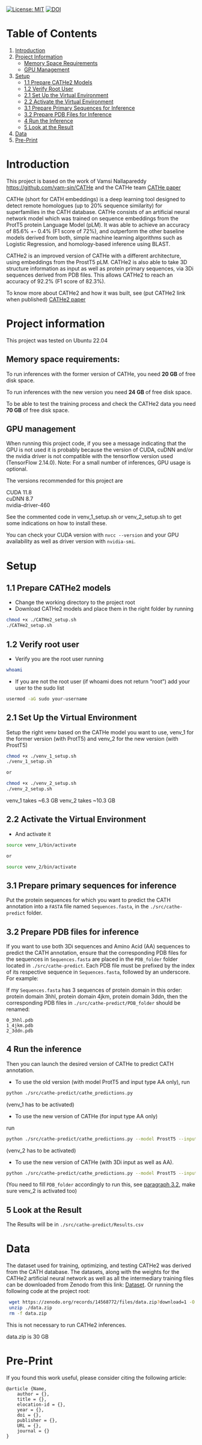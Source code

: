 [![License: MIT](https://img.shields.io/badge/License-MIT-yellow.svg)](https://opensource.org/licenses/MIT) [![DOI](https://zenodo.org/badge/DOI/10.5281/zenodo.14534966.svg)](https://doi.org/10.5281/zenodo.14534966)


# Table of Contents

1. [Introduction](#introduction)
2. [Project Information](#project-information)
   - [Memory Space Requirements](#memory-space-requirements)
   - [GPU Management](#gpu-management)
3. [Setup](#setup)
   - [1.1 Prepare CATHe2 Models](#11-prepare-cathe2-models)
   - [1.2 Verify Root User](#12-verify-root-user)
   - [2.1 Set Up the Virtual Environment](#21-set-up-the-virtual-environment)
   - [2.2 Activate the Virtual Environment](#22-activate-the-virtual-environment)
   - [3.1 Prepare Primary Sequences for Inference](#31-prepare-primary-sequences-for-inference)
   - [3.2 Prepare PDB Files for Inference](#32-prepare-pdb-files-for-inference)
   - [4 Run the Inference](#4-run-the-inference)
   - [5 Look at the Result](#5-look-at-the-result)
4. [Data](#data)
5. [Pre-Print](#pre-print)





# Introduction
This project is based on the work of Vamsi Nallapareddy https://github.com/vam-sin/CATHe and the CATHe team [CATHe paper](https://pubmed.ncbi.nlm.nih.gov/36648327/)

CATHe (short for CATH embeddings) is a deep learning tool designed to detect remote homologues (up to 20% sequence similarity) for superfamilies in the CATH database. CATHe consists of an artificial neural network model which was trained on sequence embeddings from the ProtT5 protein Language Model (pLM). It was able to achieve an accuracy of 85.6% +- 0.4% (F1 score of 72%), and outperform the other baseline models derived from both, simple machine learning algorithms such as Logistic Regression, and homology-based inference using BLAST. 

CATHe2 is an improved version of CATHe with a different architecture, using embeddings from the ProstT5 pLM. CATHe2 is also able to take 3D structure information as input as well as protein primary sequences, via 3Di sequences derived from PDB files. This allows CATHe2 to reach an accuracy of 92.2% (F1 score of 82.3%).

To know more about CATHe2 and how it was built, see (put CATHe2 link when published) [CATHe2 paper](https://...)

# Project information
This project was tested on Ubuntu 22.04

## Memory space requirements:

To run inferences with the former version of CATHe, you need **20 GB** of free disk space.

To run inferences with the new version you need **24 GB** of free disk space.

To be able to test the training process and check the CATHe2 data you need **70 GB** of free disk space.

## GPU management

When running this project code, if you see a message indicating that the GPU is not used it is probably because the version of CUDA, cuDNN and/or the nvidia driver is not compatible with the tensorflow version used (TensorFlow 2.14.0). Note: For a small number of inferences, GPU usage is optional.

The versions recommended for this project are

CUDA 11.8  
cuDNN 8.7   
nvidia-driver-460

See the commented code in venv_1_setup.sh or venv_2_setup.sh to get some indications on how to install these.

You can check your CUDA version with ```nvcc --version``` and your GPU availability as well as driver version with ```nvidia-smi```.
# Setup

## 1.1 Prepare CATHe2 models
- Change the working directory to the project root
- Download CATHe2 models and place them in the right folder by running

```bash
chmod +x ./CATHe2_setup.sh
./CATHe2_setup.sh
```

## 1.2 Verify root user
- Verify you are the root user running

```bash
whoami
```

- If you are not the root user (if whoami does not return “root”) add your user to the sudo list

```bash
usermod -aG sudo your-username
```

## 2.1 Set Up the Virtual Environment
Setup the right venv based on the CATHe model you want to use, venv_1 for the former version (with ProtT5) and venv_2 for the new version (with ProstT5)

```bash
chmod +x ./venv_1_setup.sh
./venv_1_setup.sh

or

chmod +x ./venv_2_setup.sh
./venv_2_setup.sh
```
venv_1 takes ~6.3 GB
venv_2 takes ~10.3 GB

## 2.2 Activate the Virtual Environment
- And activate it

```bash
source venv_1/bin/activate

or

source venv_2/bin/activate
```

## 3.1 Prepare primary sequences for inference
Put the protein sequences for which you want to predict the CATH annotation into a `FASTA` file named `Sequences.fasta`, in the `./src/cathe-predict` folder.

## 3.2 Prepare PDB files for inference
If you want to use both 3Di sequences and Amino Acid (AA) sequences to predict the CATH annotation, ensure that the corresponding PDB files for the sequences in `Sequences.fasta` are placed in the `PDB_folder` folder located in `./src/cathe-predict`. Each PDB file must be prefixed by the index of its respective sequence in `Sequences.fasta`, followed by an underscore. For example:

If my `Sequences.fasta` has 3 sequences of protein domain in this order:  protein domain 3hhl, protein domain 4jkm, protein domain 3ddn, then the corresponding PDB files in `./src/cathe-predict/PDB_folder` should be renamed:

```
0_3hhl.pdb
1_4jkm.pdb
2_3ddn.pdb
```

## 4 Run the inference
Then you can launch the desired version of CATHe to predict CATH annotation.

- To use the old version (with model ProtT5 and input type AA only), run

```bash
python ./src/cathe-predict/cathe_predictions.py 
```

(venv_1 has to be activated)

- To use the new version of CATHe (for input type AA only)

run

```bash
python ./src/cathe-predict/cathe_predictions.py --model ProstT5 --input_type AA
```
(venv_2 has to be activated)

- To use the new version of CATHe  (with 3Di input as well as AA).

```bash
python ./src/cathe-predict/cathe_predictions.py --model ProstT5 --input_type AA+3Di
```
 (You need to fill `PDB_folder` accordingly to run this, see [paragraph 3.2](#32), make sure venv_2 is activated too)

## 5 Look at the Result

The Results will be in `./src/cathe-predict/Results.csv`

# Data

The dataset used for training, optimizing, and testing CATHe2 was derived from the CATH database. The datasets, along with the weights for the CATHe2 artificial neural network as well as all the intermediary training files can be downloaded from Zenodo from this link: [Dataset](https://doi.org/10.5281/zenodo.14534966).
Or running the following code at the project root:

```bash
 wget https://zenodo.org/records/14568772/files/data.zip?download=1 -O data.zip
 unzip ./data.zip
 rm -f data.zip
 ```
 This is not necessary to run CATHe2 inferences.

 data.zip is 30 GB

# Pre-Print

If you found this work useful, please consider citing the following article:

```
@article {Name,
	author = {},
	title = {},
	elocation-id = {},
	year = {},
	doi = {},
	publisher = {},
	URL = {},
	journal = {}
}
```
